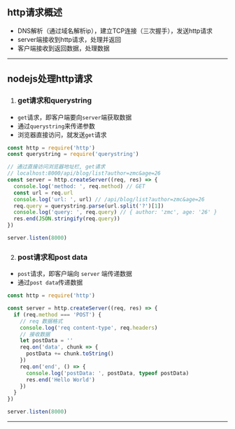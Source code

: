 ## http请求概述

- DNS解析（通过域名解析ip），建立TCP连接（三次握手），发送http请求
- server端接收到http请求，处理并返回
- 客户端接收到返回数据，处理数据

------

## nodejs处理http请求

1. ### get请求和querystring

- `get`请求，即客户端要向`server`端获取数据
- 通过`querystring`来传递参数
- 浏览器直接访问，就发送`get`请求

```javascript
const http = require('http')
const querystring = require('querystring')

// 通过直接访问浏览器地址栏, get请求
// localhost:8000/api/blog/list?author=zmc&age=26
const server = http.createServer((req, res) => {
  console.log('method: ', req.method) // GET
  const url = req.url
  console.log('url: ', url) // /api/blog/list?author=zmc&age=26
  req.query = querystring.parse(url.split('?')[1])
  console.log('query: ', req.query) // { author: 'zmc', age: '26' }
  res.end(JSON.stringify(req.query))
})

server.listen(8000)
```

2. ### post请求和post data

- `post`请求，即客户端向 `server` 端传递数据
- 通过`post data`传递数据

```javascript
const http = require('http')

const server = http.createServer((req, res) => {
  if (req.method === 'POST') {
    // req 数据格式
    console.log('req content-type', req.headers)
    // 接收数据
    let postData = ''
    req.on('data', chunk => {
      postData += chunk.toString()
    })
    req.on('end', () => {
      console.log('postData: ', postData, typeof postData)
      res.end('Hello World')
    })
  }
})

server.listen(8000)
```

------

